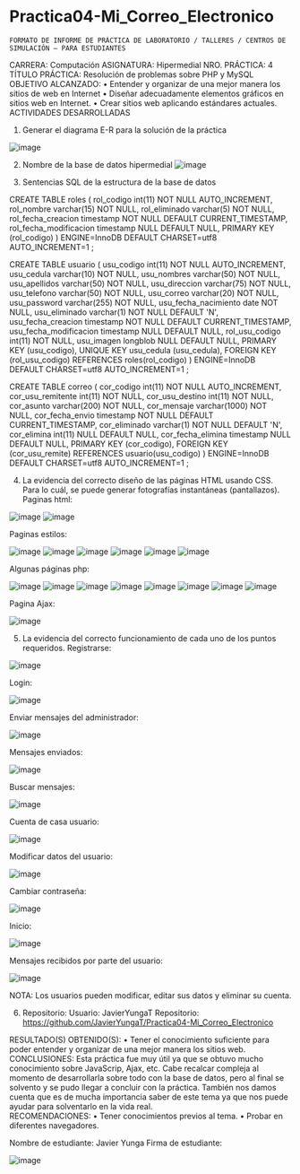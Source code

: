 # Practica04-Mi_Correo_Electronico

 	FORMATO DE INFORME DE PRÁCTICA DE LABORATORIO / TALLERES / CENTROS DE SIMULACIÓN – PARA ESTUDIANTES

CARRERA: Computación 	ASIGNATURA: Hipermedial
NRO. PRÁCTICA:	4	TÍTULO PRÁCTICA: Resolución de problemas sobre PHP y MySQL
OBJETIVO ALCANZADO:
•	Entender y organizar de una mejor manera los sitios de web en Internet 
•	Diseñar adecuadamente elementos gráficos en sitios web en Internet. 
•	Crear sitios web aplicando estándares actuales.
ACTIVIDADES DESARROLLADAS
1.	Generar el diagrama E-R para la solución de la práctica

 ![image](https://user-images.githubusercontent.com/49315481/58288914-8efdf180-7d7a-11e9-976a-3d8af635115a.png)

2.	Nombre de la base de datos
hipermedial
 ![image](https://user-images.githubusercontent.com/49315481/58288943-a4731b80-7d7a-11e9-8761-a7a3fcadcdb7.png)


3.	Sentencias SQL de la estructura de la base de datos

CREATE TABLE roles (
rol_codigo int(11) NOT NULL AUTO_INCREMENT,
rol_nombre varchar(15) NOT NULL, 
rol_eliminado varchar(5) NOT NULL, 
rol_fecha_creacion timestamp NOT NULL DEFAULT CURRENT_TIMESTAMP, rol_fecha_modificacion timestamp NULL DEFAULT NULL, 
PRIMARY KEY (rol_codigo) )
ENGINE=InnoDB DEFAULT CHARSET=utf8 AUTO_INCREMENT=1 ;

CREATE TABLE usuario ( usu_codigo int(11) NOT NULL AUTO_INCREMENT, usu_cedula varchar(10) NOT NULL, 
usu_nombres varchar(50) NOT NULL, 
usu_apellidos varchar(50) NOT NULL, 
usu_direccion varchar(75) NOT NULL, 
usu_telefono varchar(50) NOT NULL, 
usu_correo varchar(20) NOT NULL, 
usu_password varchar(255) NOT NULL, 
usu_fecha_nacimiento date NOT NULL, 
usu_eliminado varchar(1) NOT NULL DEFAULT 'N', 
usu_fecha_creacion timestamp NOT NULL DEFAULT CURRENT_TIMESTAMP, usu_fecha_modificacion timestamp NULL DEFAULT NULL, 
rol_usu_codigo int(11) NOT NULL, 
usu_imagen longblob NULL DEFAULT NULL, 
PRIMARY KEY (usu_codigo), 
UNIQUE KEY usu_cedula (usu_cedula), 
FOREIGN KEY (rol_usu_codigo) REFERENCES roles(rol_codigo) ) ENGINE=InnoDB DEFAULT CHARSET=utf8 AUTO_INCREMENT=1 ;

CREATE TABLE correo ( 
cor_codigo int(11) NOT NULL AUTO_INCREMENT, 
cor_usu_remitente int(11) NOT NULL, 
cor_usu_destino int(11) NOT NULL, 
cor_asunto varchar(200) NOT NULL, 
cor_mensaje varchar(1000) NOT NULL, 
cor_fecha_envio timestamp NOT NULL DEFAULT CURRENT_TIMESTAMP, cor_eliminado varchar(1) NOT NULL DEFAULT 'N', 
cor_elimina int(11) NULL DEFAULT NULL, 
cor_fecha_elimina timestamp NULL DEFAULT NULL, 
PRIMARY KEY (cor_codigo), 
FOREIGN KEY (cor_usu_remite) REFERENCES usuario(usu_codigo) ) ENGINE=InnoDB DEFAULT CHARSET=utf8 AUTO_INCREMENT=1 ;

4.	La evidencia del correcto diseño de las páginas HTML usando CSS. Para lo cuál, se puede generar fotografías instantáneas (pantallazos).
Paginas html:
 
 ![image](https://user-images.githubusercontent.com/49315481/58288974-b785eb80-7d7a-11e9-8d4c-aafe275fabb9.png)
![image](https://user-images.githubusercontent.com/49315481/58288998-c8cef800-7d7a-11e9-83b0-062a52a4c7cc.png)

Paginas estilos:
 
 
 ![image](https://user-images.githubusercontent.com/49315481/58289031-dd12f500-7d7a-11e9-904b-b21e80342489.png)
![image](https://user-images.githubusercontent.com/49315481/58289041-e3a16c80-7d7a-11e9-8333-b1d2ad85c7e0.png)
![image](https://user-images.githubusercontent.com/49315481/58289050-e8feb700-7d7a-11e9-9ad2-b08f9045ba3f.png)
![image](https://user-images.githubusercontent.com/49315481/58289054-ed2ad480-7d7a-11e9-929e-cc09dd784df8.png)
![image](https://user-images.githubusercontent.com/49315481/58289065-f1ef8880-7d7a-11e9-958d-9c08d0112371.png)
![image](https://user-images.githubusercontent.com/49315481/58289073-f6b43c80-7d7a-11e9-83cb-1dabdf6fdb34.png)

Algunas páginas php:
        

![image](https://user-images.githubusercontent.com/49315481/58289108-0f245700-7d7b-11e9-8b51-8ecccb6cd666.png)
![image](https://user-images.githubusercontent.com/49315481/58289111-13507480-7d7b-11e9-9215-6ef08fa263b9.png)
![image](https://user-images.githubusercontent.com/49315481/58289119-19465580-7d7b-11e9-8a4b-8844f1a91899.png)
![image](https://user-images.githubusercontent.com/49315481/58289126-1cd9dc80-7d7b-11e9-92db-fef9831f4adb.png)
![image](https://user-images.githubusercontent.com/49315481/58289135-219e9080-7d7b-11e9-9023-f447715dfa56.png)
![image](https://user-images.githubusercontent.com/49315481/58289139-25321780-7d7b-11e9-95d3-d9bfd70f70bf.png)
![image](https://user-images.githubusercontent.com/49315481/58289144-2b27f880-7d7b-11e9-8dc8-e96b6877b6c4.png)
![image](https://user-images.githubusercontent.com/49315481/58289153-3713ba80-7d7b-11e9-9a3c-ea099c65a7ca.png)


Pagina Ajax:
 
![image](https://user-images.githubusercontent.com/49315481/58289177-472b9a00-7d7b-11e9-8368-6606fb67ca6e.png)

5.	La evidencia del correcto funcionamiento de cada uno de los puntos requeridos.
Registrarse:
 
![image](https://user-images.githubusercontent.com/49315481/58289199-527ec580-7d7b-11e9-9ff7-1635dfbb01e2.png)


Login:

 ![image](https://user-images.githubusercontent.com/49315481/58289207-60344b00-7d7b-11e9-993b-048cdcaf7a8f.png)
 
Enviar mensajes del administrador: 
 
![image](https://user-images.githubusercontent.com/49315481/58289220-704c2a80-7d7b-11e9-950f-798942d17b1d.png)

Mensajes enviados:

 ![image](https://user-images.githubusercontent.com/49315481/58289235-7cd08300-7d7b-11e9-8d6b-fb974204b20d.png)
 
Buscar mensajes:

![image](https://user-images.githubusercontent.com/49315481/58289256-8a860880-7d7b-11e9-80e2-f3c69e5e4e6d.png)


Cuenta de casa usuario:

![image](https://user-images.githubusercontent.com/49315481/58289287-9bcf1500-7d7b-11e9-9c3f-5048e1d67b0c.png)
 
Modificar datos del usuario:
 

![image](https://user-images.githubusercontent.com/49315481/58289314-a8536d80-7d7b-11e9-9d8d-0b2b8320a3f4.png)


Cambiar contraseña:
 
 ![image](https://user-images.githubusercontent.com/49315481/58289344-b4d7c600-7d7b-11e9-8247-c82b3fa38df1.png)
 
Inicio:
 
![image](https://user-images.githubusercontent.com/49315481/58289357-c28d4b80-7d7b-11e9-9e20-55c42019caab.png)

Mensajes recibidos por parte del usuario:

![image](https://user-images.githubusercontent.com/49315481/58289379-d5078500-7d7b-11e9-8da6-a3934e99ae53.png)

 
NOTA: Los usuarios pueden modificar, editar sus datos y eliminar su cuenta.

6.	Repositorio:
Usuario: JavierYungaT
Repositorio: https://github.com/JavierYungaT/Practica04-Mi_Correo_Electronico

RESULTADO(S) OBTENIDO(S):
•	Tener el conocimiento suficiente para poder entender y organizar de una mejor manera los sitios web. 
CONCLUSIONES:
Esta práctica fue muy útil ya que se obtuvo mucho conocimiento sobre JavaScrip, Ajax, etc. Cabe recalcar compleja al momento de desarrollarla sobre todo con la base de datos, pero al final se solvento y se pudo llegar a concluir con la práctica.
También nos damos cuenta que es de mucha importancia saber de este tema ya que nos puede ayudar para solventarlo en la vida real.  
RECOMENDACIONES:
•	Tener conocimientos previos al tema.
•	Probar en diferentes navegadores. 

Nombre de estudiante: Javier Yunga
Firma de estudiante:  

![image](https://user-images.githubusercontent.com/49315481/58289396-e486ce00-7d7b-11e9-9d71-8123adea600b.png)

